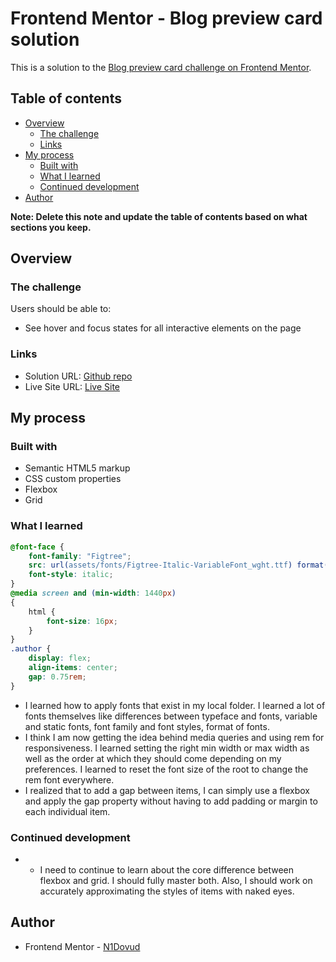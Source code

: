 # Frontend Mentor - Blog preview card solution

This is a solution to the [Blog preview card challenge on Frontend Mentor](https://www.frontendmentor.io/challenges/blog-preview-card-ckPaj01IcS).

## Table of contents

- [Overview](#overview)
  - [The challenge](#the-challenge)
  - [Links](#links)
- [My process](#my-process)
  - [Built with](#built-with)
  - [What I learned](#what-i-learned)
  - [Continued development](#continued-development)
- [Author](#author)

**Note: Delete this note and update the table of contents based on what sections you keep.**

## Overview

### The challenge

Users should be able to:

- See hover and focus states for all interactive elements on the page


### Links

- Solution URL: [Github repo](https://github.com/N1Dovud/Blog-preview)
- Live Site URL: [Live Site](https://n1dovud.github.io/Blog-preview)

## My process

### Built with

- Semantic HTML5 markup
- CSS custom properties
- Flexbox
- Grid

### What I learned


```css
@font-face {
    font-family: "Figtree";
    src: url(assets/fonts/Figtree-Italic-VariableFont_wght.ttf) format("ttf");
    font-style: italic;
}
@media screen and (min-width: 1440px)
{
    html {
        font-size: 16px;
    }
}
.author {
    display: flex;
    align-items: center;
    gap: 0.75rem;
}
```
- I learned how to apply fonts that exist in my local folder. I learned a lot of fonts themselves like differences between typeface and fonts, variable and static fonts, font family and font styles, format of fonts.
- I think I am now getting the idea behind media queries and using rem for responsiveness. I learned setting the right min width or max width as well as the order at which they should come depending on my preferences. I learned to reset the font size of the root to change the rem font everywhere.
- I realized that to add a gap between items, I can simply use a flexbox and apply the gap property without having to add padding or margin to each individual item.
### Continued development

- * I need to continue to learn about the core difference between flexbox and grid. I should fully master both. Also, I should work on accurately approximating the styles of items with naked eyes.

## Author
- Frontend Mentor - [N1Dovud](https://www.frontendmentor.io/profile/N1dovud)
